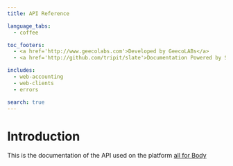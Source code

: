 ```yaml
---
title: API Reference

language_tabs:
  - coffee

toc_footers:
  - <a href='http://www.geecolabs.com'>Developed by GeecoLABs</a>
  - <a href='http://github.com/tripit/slate'>Documentation Powered by Slate</a>

includes:
  - web-accounting
  - web-clients
  - errors

search: true
---
```


# Introduction

This is the documentation of the API used on the platform [all for Body](http://allforbody.pl)

